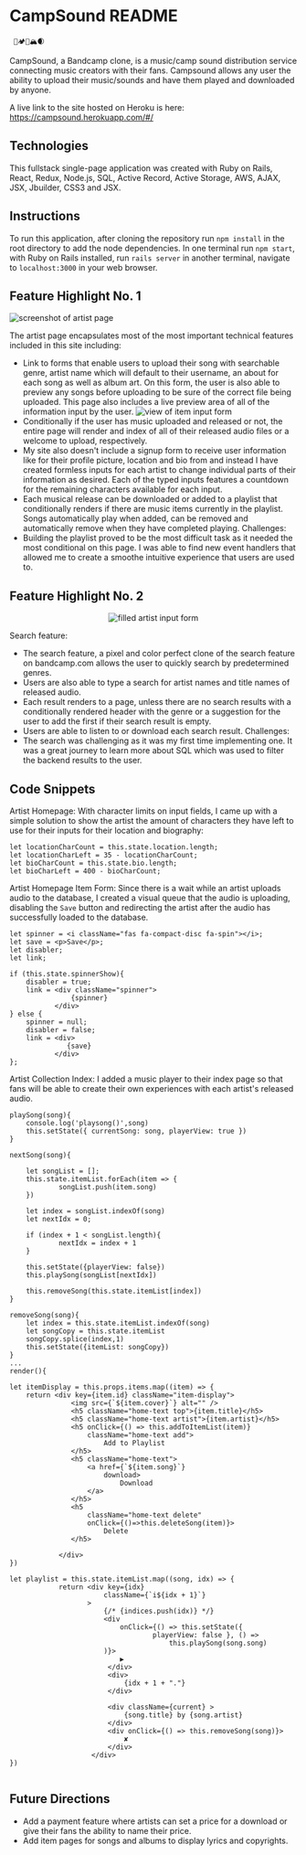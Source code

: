 # CampSound README
     🌊🏕🌳🏔🌒
     
CampSound, a Bandcamp clone, is a music/camp sound distribution service connecting music creators with their fans. Campsound allows any user the ability to upload their music/sounds and have them played and downloaded by anyone.

A live link to the site hosted on Heroku is here: https://campsound.herokuapp.com/#/

## Technologies
This fullstack single-page application was created with Ruby on Rails, React, Redux, Node.js, SQL, Active Record, Active Storage, AWS, AJAX, JSX, Jbuilder, CSS3 and JSX.

## Instructions
To run this application, after cloning the repository run `npm install` in the root directory to add the node dependencies. In one terminal run `npm start`, with Ruby on Rails installed, run `rails server` in another terminal, navigate to `localhost:3000` in your web browser.

## Feature Highlight No. 1
![screenshot of artist page](https://campsound-dev.s3-us-west-1.amazonaws.com/Screen+Shot+2020-12-22+at+10.55.11+PM.png)

The artist page encapsulates most of the most important technical features included in this site including: 
* Link to forms that enable users to upload their song with searchable genre, artist name which will default to their username, an about for each song as well as album art. On this form, the user is also able to preview any songs before uploading to be sure of the correct file being uploaded. This page also includes a live preview area of all of the information input by the user.
![view of item input form](https://campsound-dev.s3-us-west-1.amazonaws.com/campsound+demo/Screen+Shot+2020-12-27+at+5.42.48+PM.png)
* Conditionally if the user has music uploaded and released or not, the entire page will render and index of all of their released audio files or a welcome to upload, respectively.
* My site also doesn't include a signup form to receive user information like for their profile picture, location and bio from and instead I have created formless inputs for each artist to change individual parts of their information as desired. Each of the typed inputs features a countdown for the remaining characters available for each input. 
* Each musical release can be downloaded or added to a playlist that conditionally renders if there are music items currently in the playlist. Songs automatically play when added, can be removed and automatically remove when they have completed playing.
Challenges:
* Building the playlist proved to be the most difficult task as it needed the most conditional on this page. I was able to find new event handlers that allowed me to create a smoothe intuitive experience that users are used to.


## Feature Highlight No. 2

<p align="center">
  <img src="https://campsound-dev.s3-us-west-1.amazonaws.com/Screen+Shot+2020-12-22+at+10.46.05+PM.png" alt="filled artist input form" />
</p>

Search feature:
* The search feature, a pixel and color perfect clone of the search feature on bandcamp.com allows the user to quickly search by predetermined genres.
* Users are also able to type a search for artist names and title names of released audio.
* Each result renders to a page, unless there are no search results with a conditionally rendered header with the genre or a suggestion for the user to add the first if their search result is empty.
* Users are able to listen to or download each search result.
Challenges:
* The search was challenging as it was my first time implementing one. It was a great journey to learn more about SQL which was used to filter the backend results to the user.

## Code Snippets
Artist Homepage: With character limits on input fields, I came up with a simple solution to show the artist the amount of characters they have left to use for their inputs for their location and biography:
```
let locationCharCount = this.state.location.length;
let locationCharLeft = 35 - locationCharCount;
let bioCharCount = this.state.bio.length;
let bioCharLeft = 400 - bioCharCount;
```
Artist Homepage Item Form: Since there is a wait while an artist uploads audio to the database, I created a visual queue that the audio is uploading, disabling the `Save` button and redirecting the artist after the audio has successfully loaded to the database.
```
let spinner = <i className="fas fa-compact-disc fa-spin"></i>;
let save = <p>Save</p>; 
let disabler;
let link;

if (this.state.spinnerShow){
    disabler = true;
    link = <div className="spinner">
               {spinner}        
           </div>
} else {
    spinner = null;
    disabler = false;
    link = <div>
              {save}
           </div>
};

```

Artist Collection Index: I added a music player to their index page so that fans will be able to create their own experiences with each artist's released audio.
```
playSong(song){
    console.log('playsong()',song)
    this.setState({ currentSong: song, playerView: true })
}

nextSong(song){

    let songList = []; 
    this.state.itemList.forEach(item => {
            songList.push(item.song)
    })

    let index = songList.indexOf(song)
    let nextIdx = 0;
    
    if (index + 1 < songList.length){
            nextIdx = index + 1
    }

    this.setState({playerView: false})
    this.playSong(songList[nextIdx])
        
    this.removeSong(this.state.itemList[index])
}

removeSong(song){
    let index = this.state.itemList.indexOf(song)
    let songCopy = this.state.itemList
    songCopy.splice(index,1)
    this.setState({itemList: songCopy})
}
...
render(){

let itemDisplay = this.props.items.map((item) => {
    return <div key={item.id} className="item-display">
               <img src={`${item.cover}`} alt="" />
               <h5 className="home-text top">{item.title}</h5>
               <h5 className="home-text artist">{item.artist}</h5>
               <h5 onClick={() => this.addToItemList(item)} 
                   className="home-text add">
                       Add to Playlist
               </h5>
               <h5 className="home-text">
                   <a href={`${item.song}`} 
                       download>
                           Download
                   </a>
               </h5>
               <h5 
                   className="home-text delete" 
                   onClick={()=>this.deleteSong(item)}>
                       Delete
               </h5>

            </div>
})

let playlist = this.state.itemList.map((song, idx) => {
            return <div key={idx} 
                       className={`i${idx + 1}`}
                   >
                       {/* {indices.push(idx)} */}
                       <div 
                           onClick={() => this.setState({ 
                                   playerView: false }, () => 
                                       this.playSong(song.song)
                       )}>
                           ▶
                        </div>
                        <div>
                            {idx + 1 + "."}
                        </div>

                        <div className={current} >
                            {song.title} by {song.artist}
                        </div>
                        <div onClick={() => this.removeSong(song)}>
                            ✘
                        </div>
                    </div>
})
    
```
    

## Future Directions
* Add a payment feature where artists can set a price for a download or give their fans the ability to name their price.
* Add item pages for songs and albums to display lyrics and copyrights.
